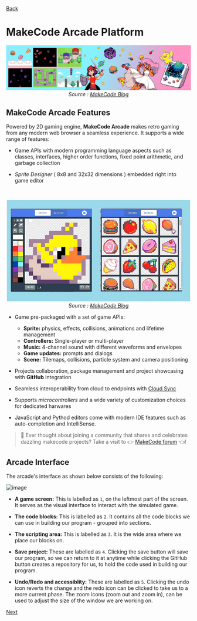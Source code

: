 [Back](/makecode-docs/student-docs/3.%20makecode-domains.md)

# MakeCode Arcade Platform

<p align="center"> <img alt="makecode-arcade-cover" src="../../assets/arcade-cover.png" width="1000px" /><br><em>Source : <a href="https://makecode.com/blog/arcade/01-18-2019">MakeCode Blog</a></em></p>

## MakeCode Arcade Features

Powered by 2D gaming engine, **MakeCode Arcade** makes retro gaming from any modern web browser a seamless experience. It supports a wide range of features:

- Game APIs with modern programming language aspects such as classes, interfaces, higher order functions, fixed point arithmetic, and garbage collection

- _Sprite Designer_ ( 8x8 and 32x32 dimensions ) embedded right into game editor
<br>
<p align="center"> <img alt="Arcade Sprite Editor" src="../../assets/sprite-editor.jpg" width="500px" /><br><em>Source : <a href="https://makecode.com/blog/arcade/01-18-2019">MakeCode Blog</a></em></p>

- Game pre-packaged with a set of game APIs:

  - **Sprite:** physics, effects, collisions, animations and lifetime management
  - **Controllers:** Single-player or multi-player
  - **Music:** 4-channel sound with different waveforms and envelopes
  - **Game updates:** prompts and dialogs
  - **Scene:** Tilemaps, collisions, particle system and camera positioning

- Projects collaboration, package management and project showcasing with **GitHub** integration

* Seamless interoperability from cloud to endpoints with [Cloud Sync](https://makecode.com/blog/arcade/intro-cloud-sync)

- Supports _microcontrollers_ and a wide variety of customization choices for dedicated harwares

- JavaScript and Pythod editors come with modern IDE features such as auto-completion and IntelliSense.

> 📝 Ever thought about joining a community that shares and celebrates dazzling makecode projects? Take a visit to 👉 [MakeCode forum](https://forum.makecode.com/) 👈!

## Arcade Interface

The arcade's interface as shown below consists of the following:

![image](https://user-images.githubusercontent.com/49791498/139707328-ec5d55f8-c37d-4e87-b79e-9de483da4ca4.png)

- **A game screen:** This is labelled as `1`, on the leftmost part of the screen. It serves as the visual interface to interact with the simulated game.

- **The code blocks:** This is labelled as `2`. It contains all the code blocks we can use in building our program - grouped into sections.

- **The scripting area:** This is labelled as `3`. It is the wide area where we place our blocks on.

- **Save project:** These are labelled as `4`. Clicking the save button will save our program, so we can return to it at anytime while clicking the GitHub button creates a repository for us, to hold the code used in building our program.

- **Undo/Redo and accessiblity:** These are labelled as `5`. Clicking the undo icon reverts the change and the redo icon can be clicked to take us to a more current phase. The zoom icons (zoom out and zoom in), can be used to adjust the size of the window we are working on.

[Next](/makecode-docs/educator-docs/1.%20makecode-for-classroom.md)